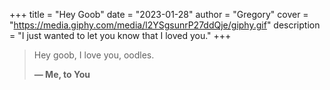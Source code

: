 +++
title = "Hey Goob"
date = "2023-01-28"
author = "Gregory"
cover = "https://media.giphy.com/media/l2YSgsunrP27ddQje/giphy.gif"
description = "I just wanted to let you know that I loved you."
+++

> Hey goob, I love you, oodles.
>
> **— Me, to You**


